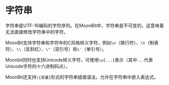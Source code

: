 # 字符串

字符串是UTF-16编码的字符序列。在MoonBit中，字符串是不可变的，这意味着无法直接修改字符串中的字符。

MoonBit支持字符串和字符中的C风格转义字符，例如`\n`（换行符）、`\t`（制表符）、`\\`（反斜杠）、`\"`（双引号）和`\'`（单引号）。

Moonbit同时也支持Unicode转义字符，可使用`\u{...}`表示（其中`...`代表Unicode字符的十六进制码点）。

MoonBit还支持`\{变量}`形式的字符串插值语法，允许在字符串中嵌入表达式。